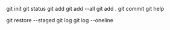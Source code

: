git init
git status
git add
git add --all
git add .
git commit
git help

git restore --staged
git log
git log --oneline
